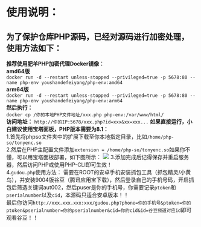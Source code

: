 # **使用说明：**
## **为了保护仓库PHP源码，已经对源码进行加密处理，使用方法如下：**
**推荐使用肥羊PHP加密代理Docker镜像：**  
**amd64版**  
`docker run -d --restart unless-stopped --privileged=true -p 5678:80 --name php-env youshandefeiyang/php-env:amd64`  
**arm64版**  
`docker run -d --restart unless-stopped --privileged=true -p 5678:80 --name php-env youshandefeiyang/php-env:arm64`  
**然后执行：**   
`docker cp /你的本地PHP文件地址/xxx.php php-env:/var/www/html/`   
**访问地址：**
`http://你的IP:5678/xxx.php?id=xxx&xx=xxx...`
**如果直接运行，小白建议使用宝塔面板，PHP版本需要为8.1：**  
1.首先将phpso文件夹中的扩展下载至你本地指定目录，比如`/home/php-so/tonyenc.so`  
2.然后在PHP主配置文件添加`extension = /home/php-so/tonyenc.so`如果你不懂，可以用宝塔面板部署，如下图所示：
![](https://raw.githubusercontent.com/youshandefeiyang/IPTV/main/logo/jiami.jpg)
3.添加完成后记得保存并重启服务器，然后访问PHP或使用PHP-CLI即可生效！  
4.`gudou.php`使用方法：
需要在ROOT的安卓手机安装抓包工具（抓包精灵/小黄鸟），并安装9004版谷豆（腾讯应用宝下载），然后登录自己的手机号码，开启抓包后筛选关键词aut002，然后puser是你的手机号，你需要记录`ptoken`和`pserialnumber`以及`cid`，本源码只适合安卓版本！！  
最后你访问`http://xxx.xxx.xxx:xxx/gudou.php?phone=你的手机号&ptoken=你的ptoken&pserialnumber=你的pserialnumber&cid=你的cid&id=谷豆频道对应id`即可观看谷豆！！
